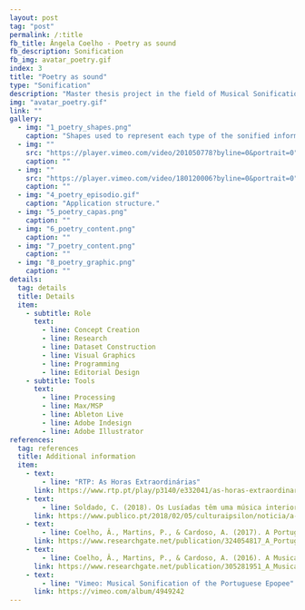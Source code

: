 ```yaml
---
layout: post
tag: "post"
permalink: /:title
fb_title: Ângela Coelho - Poetry as sound
fb_description: Sonification
fb_img: avatar_poetry.gif
index: 3
title: "Poetry as sound"
type: "Sonification"
description: "Master thesis project in the field of Musical Sonification which consists of an application that maps the poem <i>Os Lusíadas</i> by Luís de Camões into sounds. The application presents two main features: the sound that gives the information of the poem and a visual component that works as a label. The main goal was to create a new approach to analyse poetry - in this case <i>Os Lusíadas</i> - through sound that reflects its structure, story and rhyme characteristics. The development of this project implied  some research on  the Sonification field, the analysis of the poem and the construction of the application, from the graphical approach to the programing development. It was also created a physical artefact that documented the process and the results obtained after research."
img: "avatar_poetry.gif"
link: ""
gallery:
  - img: "1_poetry_shapes.png"
    caption: "Shapes used to represent each type of the sonified information"
  - img: ""
    src: "https://player.vimeo.com/video/201050778?byline=0&portrait=0"
    caption: ""
  - img: ""
    src: "https://player.vimeo.com/video/180120006?byline=0&portrait=0"
    caption: ""
  - img: "4_poetry_episodio.gif"
    caption: "Application structure."
  - img: "5_poetry_capas.png"
    caption: ""
  - img: "6_poetry_content.png"
    caption: ""
  - img: "7_poetry_content.png"
    caption: ""
  - img: "8_poetry_graphic.png"
    caption: ""
details:
  tag: details
  title: Details
  item:
    - subtitle: Role
      text:
        - line: Concept Creation
        - line: Research
        - line: Dataset Construction
        - line: Visual Graphics
        - line: Programming
        - line: Editorial Design
    - subtitle: Tools
      text:
        - line: Processing
        - line: Max/MSP
        - line: Ableton Live
        - line: Adobe Indesign
        - line: Adobe Illustrator
references:
  tag: references
  title: Additional information
  item:
    - text:
        - line: "RTP: As Horas Extraordinárias"
      link: https://www.rtp.pt/play/p3140/e332041/as-horas-extraordinarias
    - text:
        - line: Soldado, C. (2018). Os Lusíadas têm uma música interior – e o Twitter também. <i>Ípsilon</i>.
      link: https://www.publico.pt/2018/02/05/culturaipsilon/noticia/a-que-soam-os-lusiadas-quando-sao-traduzidos-para-musica-1801951
    - text:
        - line: Coelho, Â., Martins, P., & Cardoso, A. (2017). A Portuguese Epopee Seen Through Sound. Paper presented at the xCoAx Conference, Porto, Portugal.
      link: https://www.researchgate.net/publication/324054817_A_Portuguese_Epopee_Seen_Through_Sound
    - text:
        - line: Coelho, Â., Martins, P., & Cardoso, A. (2016). A Musical Sonification of the Portuguese Epopee. Paper presented at the Workshop on Musical Metacreation (MUME), Paris, France.
      link: https://www.researchgate.net/publication/305281951_A_Musical_Sonification_of_the_Portuguese_Epopee
    - text:
        - line: "Vimeo: Musical Sonification of the Portuguese Epopee"
      link: https://vimeo.com/album/4949242
---
```

